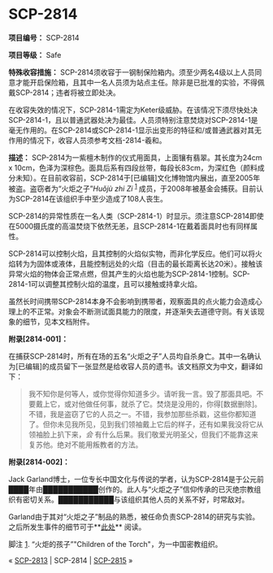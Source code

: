 # SCP-2814
                        


**项目编号：** SCP-2814

**项目等级：** Safe

**特殊收容措施：** SCP-2814须收容于一钢制保险箱内。须至少两名4级以上人员同意才能开启保险箱，且其中一名人员须为站点主任。除非是已批准的实验，不得佩戴SCP-2814；违者将被立即处决。

在收容失效的情况下，SCP-2814-1需定为Keter级威胁。在该情况下须尽快处决SCP-2814-1，且以普通武器处决为最佳。人员须特别注意焚烧对SCP-2814-1是毫无作用的。在SCP-2814或SCP-2814-1显示出变形的特征和/或普通武器对其无作用的情况下，收容人员须参考文档-2814-羲和。

**描述：** SCP-2814为一紫檀木制作的仪式用面具，上面镶有翡翠。其长度为24cm x 10cm，色泽为深棕色。面具后系有四段丝带，每段长83cm，为深红色（颜料成分未知）。在目前收容前，SCP-2814于[已编辑]文化博物馆内展出，直至2005年被盗。盗窃者为“火炬之子”*Huǒjù zhi Zi* <sup class='footnoteref'>
 <a shape='rect' class='footnoteref' id='footnoteref-1' href='javascript:;' onclick='WIKIDOT.page.utils.scrollToReference(&apos;footnote-1&apos;)'>1</a>
</sup>成员，于2008年被基金会捕获。目前认为SCP-2814在该组织手中至少造成了108人丧生。

SCP-2814的异常性质在一名人类（SCP-2814-1）时显示。须注意SCP-2814即使在5000摄氏度的高温焚烧下依然无恙，且SCP-2814-1在戴着面具时也有同样属性。

SCP-2814可以控制火焰，且其控制的火焰似实物，而非化学反应。他们可以将火焰转为为固体或液体，且能控制远处的火焰（目击的最长距离长达20米）。接触该异常火焰的物体会正常点燃，但其产生的火焰也能为SCP-2814-1控制。SCP-2814-1可以调整其控制火焰的温度，且可以接触或持拿火焰。

虽然长时间携带SCP-2814本身不会影响到携带者，观察面具的点火能力会造成心理上的不正常。对象会不断测试面具能力的限度，并逐渐失去道德守则。有关该现象的细节，见本文档附件。

**附录[2814-001]：** 

在捕获SCP-2814时，所有在场的五名“火炬之子”人员均自杀身亡。其中一名确认为[已编辑]的成员留下一张显然是给收容人员的遗书。该文档原文为中文，翻译如下：


> 我不知你是何等人，或你觉得你知道多少。请听我一言。毁了那面具吧。不要戴上它，或对他做任何事，就杀了它。焚烧是没用的，你得[数据删除]。不错，我是盗窃了它的人员之一。不错，我参加那些杀戳，这些你都知道了。但你未见我所见，见到我们领袖戴上它后的样子，还有如果我没将它从领袖脸上扒下来，*会* 有什么后果。我们敬爱光明圣父，但我们不能靠这来复苏他。绝对不能用叛教者的方法。
> 

**附录[2814-002]：** 

Jack Garland博士，一位专长中国文化与传说的学者，认为SCP-2814是于公元前████年由███████████创作的。此人与“火炬之子”信仰传承的已灭绝宗教组织有密切关系。███████████与该组织其他人员的关系不好，时常敌对。

Garland由于其对“火炬之子”制品的熟悉，被任命负责SCP-2814的研究与实验。之后所发生事件的细节可于**[此处](/document-2814-gamma)** 阅读。


脚注
<a shape='rect' href='javascript:;' onclick='WIKIDOT.page.utils.scrollToReference(&apos;footnoteref-1&apos;)'>1</a>. “火炬的孩子”"Children of the Torch"，为一中国密教组织。



« [SCP-2813](/scp-2813) | SCP-2814 | <a shape='rect' class='newpage' href='/scp-2815'>SCP-2815</a> »





                    